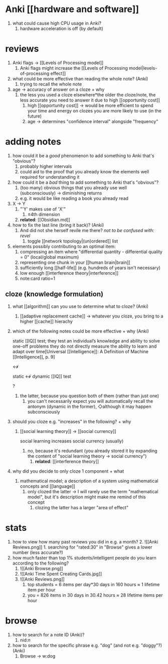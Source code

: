 # Anki [[hardware and software]]
1. what could cause high CPU usage in Anki?
	1. hardware acceleration is off (by default)

# reviews
1. Anki flags → [[Levels of Processing model]]
	1. Anki flags might increase the [[Levels of Processing model|levels-of-processing effect]]
2. what could be more effective than reading the whole note? (Anki)
	1. trying to recall the whole note
3. age → accuracy of answer on a cloze + why
	1. the less you used a cloze elsewhere*the older the cloze/note, the less accurate you need to answer it due to high [[opportunity cost]]
		1. high [[opportunity cost]] → would be more efficient to spend your time and energy on clozes you are more likely to use (in the future)
		2. age → determines "confidence interval" alongside "frequency"

# adding notes
1. how could it be a *good* phenomenon to add something to Anki that's "obvious"?
	1. probably higher intervals
	2. could aid to the proof that you already know the elements well required for understanding it
2. how could it be a *bad* thing to add something to Anki that's "obvious"?
	1. (too many) obvious things that you already use well (subconsciously) → diminishing returns
	2. e.g. it would be like reading a book you already read
4. X → Y
	1. "'Y' makes use of 'X'"
		1. ≤4th dimension
	2. **related**: [[Obsidian.md]]
5. how to fix the last line (bring it back)? (Anki)
	1. And did not she herself revile me there?
		*not to be confused with: revel*
		1. toggle [[network topology|(un)ordered]] list
1. elements possibly contributing to an optimal item:
	1. compressing an item where "differential quantity - differential quality = 0" (local/global maximum)
	2. representing one chunk in your [[human brain|brain]]
	3. sufficiently long [[half-life]] (e.g. hundreds of years isn't necessary)
	4. low enough [[interference theory|interference]]
	5. note:card ratio=1

## cloze (knowledge formulation)
1. what [[algorithm]] can you use to determine what to cloze? (Anki)
	1. [[adaptive replacement cache]] → whatever you cloze, you bring to a higher [[cache]] hierachy
2. which of the following notes could be more effective + why (Anki)

	static [[IQ]] test; they test an individual’s knowledge and ability to solve one-off problems they do not directly measure the ability to learn and adapt over time[Universal [[Intelligence]]: A Definition of Machine [[Intelligence]], p. 9]

	↮

	static ↮ dynamic [[IQ]] test

	?
	1. the latter, because you question both of them (rather than just one)
		1. you can't necessarily expect you will automatically recall the antonym (dynamic in the former), ◇although it may happen subconsciously
1. should you cloze e.g. "increases" in the following? + why
	1. [[social learning theory]] → [[social currency]]


		social learning increases social currency (usually)
		1. no, because it's redundant (you already stored it by expanding the content of "social learning theory → social currency")
			1. **related**: [[interference theory]]
1. why did you decide to only cloze 1 component + what
	1. mathematical model; a description of a system using mathematical concepts and [[language]]
		1. only clozed the latter → I will rarely use the term "mathematical model", but it's description might make me remind of this concept
			1. clozing the latter has a larger "area of effect"
# stats
1. how to view how many past reviews you did in e.g. a month?
	2. ![[Anki Reviews.png]]
		1. searching for "rated:30" in "Browse" gives a lower number (less accurate?)
2. how much faster than top 1% students/intelligent people do you learn according to the following?
	1. ![[Anki Browse.png]]
	3. ![[Anki Time Spent Creating Cards.jpg]]
	4. ![[Anki Reviews.png]]
		1. top students = 6 items per day*30 days in 160 hours ≈ 1 lifetime item per hour
		2. you = 826 items in 30 days in 30.42 hours ≈ 28 lifetime items per hour
# browse
1. how to search for a note ID (Anki)?
	1. nid:*n*
2. how to search for the specific phrase e.g. "dog" (and not e.g. "doggy"?) (Anki)
	1. Browse → w:dog